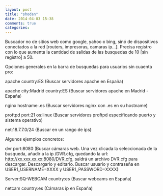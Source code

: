 ```yaml
---
layout: post
title: "shodan"
date: 2014-04-03 15:38
comments: true
categories: 
---
```

Buscador no de sitios web como google, yahoo o bing, sinó de dispositivos conectados a la red [routers, impresoras, camaras ip...]. Precisa registro con lo que aumenta la cantidad de salidas de las busquedas de 10 [sin registro] a 50. 

Opciones generales en la barra de busquedas para usuarios sin cuaenta pro:

apache country:ES (Buscar servidores apache en España)

apache city:Madrid country:ES (Buscar servidores apache en Madrid - España)

nginx hostname:.es (Buscar servidores nginx con .es en su hostname)

proftpd port:21 os:linux (Buscar servidores proftpd especificando puerto y sistema operativo)

net:18.7.7.0/24 (Buscar en un rango de ips)

Algunos ejemplos concretos:

dvr port:8080 (Buscar cámaras web. Una vez clicada la seleccionada de la busqueda, añadir a la ip /DVR.cfg, quedando la url: http://xx.xxx.xx.xx:8080/DVR.cfg, saldrá un archivo DVR.cfg para descargar. Descargarlo y editarlo. Buscar usuario y contraseña en USER1_USERNAME=XXXX y USER1_PASSWORD=XXXX)

Server:SQ-WEBCAM country:es (Buscar webcams en España)

netcam country:es (Cámaras ip en España)

